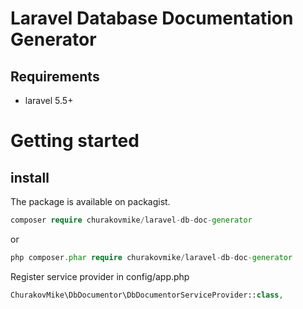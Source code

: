 # Laravel Database Documentation Generator

## Requirements
+ laravel 5.5+

# Getting started

## install
The package is available on packagist.
```php
composer require churakovmike/laravel-db-doc-generator
```
or
```php
php composer.phar require churakovmike/laravel-db-doc-generator
```
Register service provider in config/app.php
```php
ChurakovMike\DbDocumentor\DbDocumentorServiceProvider::class,       
```

